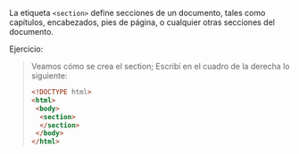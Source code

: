La etiqueta `<section>` define secciones de un documento, tales como capítulos, encabezados, pies de página, o cualquier otras secciones del documento.

Ejercicio:
> Veamos cómo se crea el section; Escribí en el cuadro de la derecha lo siguiente:
>
> ```html
> <!DOCTYPE html>
> <html>
>  <body>
>   <section> 
>   </section>
>  </body>
> </html>